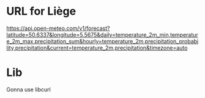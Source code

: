 # URL for Liège

<https://api.open-meteo.com/v1/forecast?latitude=50.6337&longitude=5.5675&daily=temperature_2m_min,temperature_2m_max,precipitation_sum&hourly=temperature_2m,precipitation_probability,precipitation&current=temperature_2m,precipitation&timezone=auto>

# Lib

Gonna use libcurl
